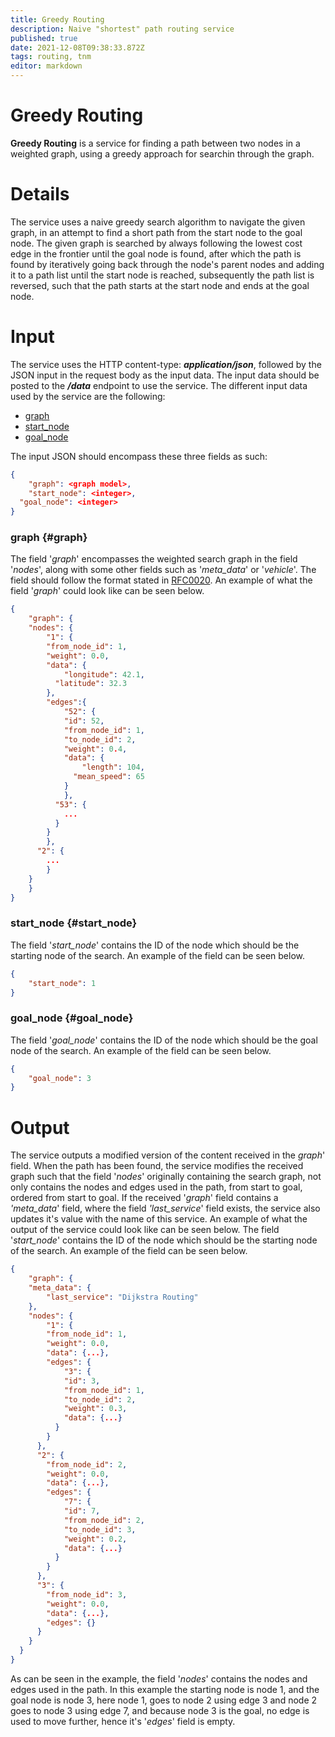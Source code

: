 ```yaml
---
title: Greedy Routing
description: Naive "shortest" path routing service
published: true
date: 2021-12-08T09:38:33.872Z
tags: routing, tnm
editor: markdown
---
```


# Greedy Routing
**Greedy Routing** is a service for finding a path between two nodes in a weighted graph, using a greedy approach for searchin through the graph. 

# Details
The service uses a naive greedy search algorithm to navigate the given graph, in an attempt to find a short path from the start node to the goal node. The given graph is searched by always following the lowest cost edge in the frontier until the goal node is found, after which the path is found by iteratively going back through the node's parent nodes and adding it to a path list until the start node is reached, subsequently the path list is reversed, such that the path starts at the start node and ends at the goal node.

# Input
The service uses the HTTP content-type: ***application/json***, followed by the JSON input in the request body as the input data. The input data should be posted to the ***/data*** endpoint to use the service. The different input data used by the service are the following:
- [graph](#graph)
- [start_node](#start_node)
- [goal_node](#goal_node)

The input JSON should encompass these three fields as such:
``` JSON
{
	"graph": <graph model>,
	"start_node": <integer>,
  "goal_node": <integer>
}
```

### graph {#graph}
The field '*graph*' encompasses the weighted search graph in the field '*nodes*', along with some other fields such as '*meta_data*' or '*vehicle*'. The field should follow the format stated in [RFC0020](https://wiki.astep-dev.cs.aau.dk/rfc/0020). An example of what the field '*graph*' could look like can be seen below.
``` JSON
{
	"graph": {
  	"nodes": {
    	"1": {
      	"from_node_id": 1,
        "weight": 0.0,
        "data": {
        	"longitude": 42.1,
          "latitude": 32.3
       	},
        "edges":{
        	"52": {
          	"id": 52,
            "from_node_id": 1,
            "to_node_id": 2,
            "weight": 0.4,
            "data": {
            	"length": 104,
              "mean_speed": 65
          	}
        	},
          "53": {
          	...
          }
       	}
     	},
      "2": {
      	...
     	}
  	}
 	}
}
```

### start_node {#start_node}
The field '*start_node*' contains the ID of the node which should be the starting node of the search. An example of the field can be seen below.
``` JSON
{
	"start_node": 1
}
```

### goal_node {#goal_node}
The field '*goal_node*' contains the ID of the node which should be the goal node of the search. An example of the field can be seen below.
``` JSON
{
	"goal_node": 3
}
```

# Output
The service outputs a modified version of the content received in the *graph*' field. When the path has been found, the service modifies the received graph such that the field '*nodes*' originally containing the search graph, not only contains the nodes and edges used in the path, from start to goal, ordered from start to goal. If the received '*graph*' field contains a *'meta_data*' field, where the field *'last_service*' field exists, the service also updates it's value with the name of this service. An example of what the output of the service could look like can be seen below.
The field '*start_node*' contains the ID of the node which should be the starting node of the search. An example of the field can be seen below.
``` JSON
{
	"graph": {
  	"meta_data": {
    	"last_service": "Dijkstra Routing"
    },
    "nodes": {
    	"1": {
      	"from_node_id": 1,
        "weight": 0.0,
        "data": {...},
        "edges": {
        	"3": {
          	"id": 3,
            "from_node_id": 1,
            "to_node_id": 2,
            "weight": 0.3,
            "data": {...}
          }
        }
      },
      "2": {
      	"from_node_id": 2,
        "weight": 0.0,
        "data": {...},
        "edges": {
        	"7": {
          	"id": 7,
            "from_node_id": 2,
            "to_node_id": 3,
            "weight": 0.2,
            "data": {...}
          }
        }
      },
      "3": {
      	"from_node_id": 3,
        "weight": 0.0,
        "data": {...},
        "edges": {}
      }
    }
  }
}
```

As can be seen in the example, the field '*nodes*' contains the nodes and edges used in the path. In this example the starting node is node 1, and the goal node is node 3, here node 1, goes to node 2 using edge 3 and node 2 goes to node 3 using edge 7, and because node 3 is the goal, no edge is used to move further, hence it's '*edges*' field is empty.